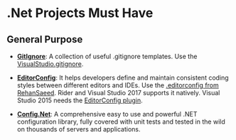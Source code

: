 # .Net Projects Must Have

## General Purpose

* [**GitIgnore**](https://github.com/github/gitignore):
  A collection of useful .gitignore templates. Use the [VisualStudio.gitignore](https://github.com/github/gitignore/blob/master/VisualStudio.gitignore).

* [**EditorConfig**](https://editorconfig.org/):
  It helps developers define and maintain consistent coding styles between different editors and IDEs. Use the [.editorconfig from RehanSaeed](https://github.com/RehanSaeed/EditorConfig).
  Rider and Visual Studio 2017 supports it natively. Visual Studio 2015 needs the [EditorConfig plugin](https://marketplace.visualstudio.com/items?itemName=EditorConfigTeam.EditorConfig).

* [**Config.Net**](https://github.com/aloneguid/config):
  A comprehensive easy to use and powerful .NET configuration library, fully covered with unit tests and tested in the wild on thousands of servers and applications.
